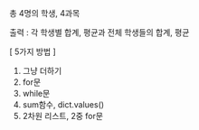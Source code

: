 총 4명의 학생,
4과목

출력 : 
각 학생별 합계, 평균과
전체 학생들의 합계, 평균

[ 5가지 방법 ]
1. 그냥 더하기
2. for문
3. while문
4. sum함수, dict.values()
5. 2차원 리스트, 2중 for문
